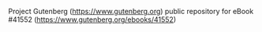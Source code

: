 Project Gutenberg (https://www.gutenberg.org) public repository for eBook #41552 (https://www.gutenberg.org/ebooks/41552)
